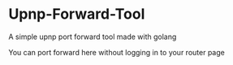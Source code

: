 # Upnp-Forward-Tool
A simple upnp port forward tool made with golang




You can port forward here without logging in to your router page
